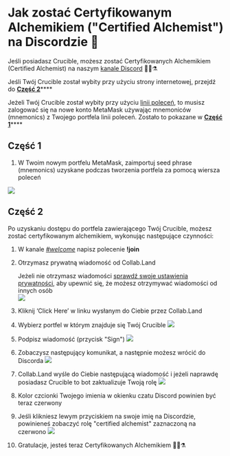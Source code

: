 # Jak zostać Certyfikowanym Alchemikiem \("Certified Alchemist"\) na Discordzie 💬

Jeśli posiadasz Crucible, możesz zostać Certyfikowanych Alchemikiem \(Certified Alchemist\) na naszym [kanale Discord](https://discord.com/invite/qWQQMMKjKe) 🧙‍♂️⚗

Jeśli Twój Crucible został wybity przy użyciu strony internetowej, przejdź do [**Część 2**](how-to-become-a-certified-alchemist-on-discord.md#czesc-2)\*\*\*\*

Jeżeli Twój Crucible  został wybity przy użyciu [linii poleceń](https://github.com/alchemistcoin/alchemist), to musisz zalogować się na nowe konto MetaMask używając mnemoniców \(mnemonics\)  z Twojego portfela linii poleceń. Zostało to pokazane w [**Część 1**](how-to-become-a-certified-alchemist-on-discord.md#czesc-1)\*\*\*\*

## **Część 1**

1. W Twoim nowym portfelu MetaMask, zaimportuj seed phrase \(mnemonics\) uzyskane podczas tworzenia portfela za pomocą wiersza poleceń

![](https://i.imgur.com/4RxfjZs.png)

## **Część 2**

Po uzyskaniu dostępu do portfela zawierającego Twój Crucible, możesz zostać certyfikowanym alchemikiem, wykonując następujące czynności:

1. W kanale [_\#welcome_](http://discord.alchemist.wtf) napisz polecenie **!join**
2. Otrzymasz prywatną wiadomość od Collab.Land

   Jeżeli nie otrzymasz wiadomości [sprawdź swoje ustawienia prywatności](https://support.discord.com/hc/en-us/articles/217916488-Blocking-Privacy-Settings-), aby upewnić się, że możesz otrzymywać wiadomości od innych osób  
   ![](https://i.imgur.com/2UvO1ZL.png)

3. Kliknij ‘Click Here’ w linku wysłanym do Ciebie przez Collab.Land
4. Wybierz portfel w którym znajduje się Twój Crucible ![](https://i.imgur.com/y4bXisJ.png)
5. Podpisz wiadomość \(przycisk "Sign"\) ![](https://i.imgur.com/nF29cFo.png)
6. Zobaczysz następujący komunikat, a następnie możesz wrócić do Discorda ![](https://i.imgur.com/WVIelT9.png)
7. Collab.Land wyśle do Ciebie następującą wiadomość i jeżeli naprawdę posiadasz Crucible to bot zaktualizuje Twoją rolę ![](https://i.imgur.com/1UMmipM.png)
8. Kolor czcionki Twojego imienia w okienku czatu Discord  powinien być teraz czerwony
9. Jeśli klikniesz lewym przyciskiem na swoje imię na Discordzie, powinieneś zobaczyć rolę "certified alchemist" zaznaczoną na czerwono ![](https://i.imgur.com/KTO91Q1.png)
10. Gratulacje, jesteś teraz Certyfikowanych Alchemikiem 🧙‍♂️⚗


